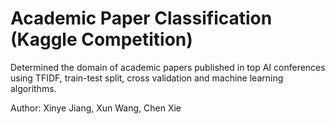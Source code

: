 # Academic Paper Classification (Kaggle Competition) 

Determined the domain of academic papers published in top AI conferences using TFIDF, train-test split, cross validation and machine learning algorithms. 

Author: Xinye Jiang, Xun Wang, Chen Xie
